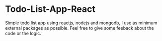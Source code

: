 # Todo-List-App-React

Simple todo list app using reactjs, nodejs and mongodb, I use as minimum external packages as possible.
Feel free to give some feeback about the code or the logic.